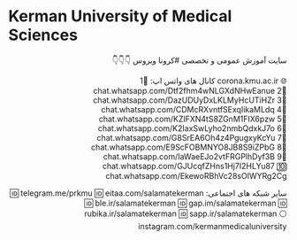 # Kerman University of Medical Sciences

<div style="direction: rtl;">
سایت آموزش عمومی و تخصصی #کرونا ویروس 
👇👇👇

🌐 corona.kmu.ac.ir
کانال های واتس اپ:
1⃣ chat.whatsapp.com/Dtf2fhm4wNLGXdNHwEanue
2⃣ chat.whatsapp.com/DazUDUyDxLKLMyHcUTiHZr
3⃣ chat.whatsapp.com/CDMcRXvntfSExqIikaMLdq
4⃣ chat.whatsapp.com/KZlFXN4tS8ZGnM1FIX6pzw
5⃣ chat.whatsapp.com/K2IaxSwLyho2nmbQdxkJ7o
6⃣ chat.whatsapp.com/G8SrEA6Oh4z4PgugxyKcYu
7⃣ chat.whatsapp.com/E9ScFOBMNYO8JB8S9iZPbG
8⃣ chat.whatsapp.com/IaWaeEJo2vtFRGPlhDyf3B
9⃣ chat.whatsapp.com/GJUcqfZHns1Hj7I2HLYu87
🔟 chat.whatsapp.com/EkewoRBhVc28sOIWYRg2Cg

سایر شبکه های اجتماعی:
‎🆔 telegram.me/prkmu
🆔 eitaa.com/salamatekerman
🆔 ble.ir/salamatekerman
🆔 gap.im/salamatekerman
🆔 rubika.ir/salamatekerman
🆔 sapp.ir/salamatekerman
⚪ instagram.com/kermanmedicaluniversity
</div>
